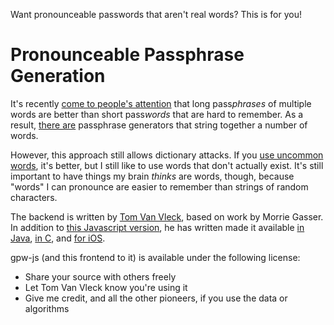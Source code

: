 Want pronounceable passwords that aren't real words?  This is for you!

# Pronounceable Passphrase Generation #

It's recently [come to people's attention][xkcd] that long pass*phrases* of
multiple words are better than short pass*words* that are hard to remember.  As
a result, [there are][xkcd-generator] passphrase generators that string
together a number of words.

However, this approach still allows dictionary attacks.  If you [use uncommon
words][ppg], it's better, but I still like to use words that don't actually
exist.  It's still important to have things my brain *thinks* are words,
though, because "words" I can pronounce are easier to remember than strings of
random characters.

The backend is written by [Tom Van Vleck][tvv], based on work by Morrie Gasser.
In addition to [this Javascript version][gpw-js], he has written made it
available [in Java][gpw-java], [in C][gpw-c], and [for iOS][gpw-ios].

gpw-js (and this frontend to it) is available under the following license:

* Share your source with others freely
* Let Tom Van Vleck know you're using it
* Give me credit, and all the other pioneers, if you use the data or algorithms

[xkcd]: http://xkcd.com/936/
[xkcd-generator]: http://passphra.se/
[ppg]: https://github.com/mysmallidea/pronounceable-password-generator
[tvv]: http://www.multicians.org/thvv/tvv-home.html?1
[gpw-js]: http://www.multicians.org/thvv/gpw-js.html
[gpw-java]: http://www.multicians.org/thvv/gpw.html
[gpw-c]: http://www.multicians.org/thvv/tvvtools.html
[gpw-ios]: http://www.multicians.org/thvv/gpwapp/index.html

